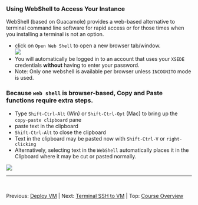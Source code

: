 ### Using WebShell to Access Your Instance
WebShell (based on Guacamole) provides a web-based alternative to terminal command line software for rapid access or for those times when you installing a terminal is not an option.

 * click on `Open Web Shell` to open a new browser tab/window.<br><img src="https://iujetstream.atlassian.net/wiki/download/thumbnails/141525076/Webshell_1.png?version=1&modificationDate=1510085431526&cacheVersion=1&api=v2&width=700&height=295">
 * You will automatically be logged in to an account that uses your `XSEDE` credentials **without** having to enter your password.
 * Note: Only one webshell is available per browser unless `INCOGNITO` mode is used.

 ### Because `web shell` is browser-based, Copy and Paste functions require extra steps.

 * Type `Shift-Ctrl-Alt` (Win) or `Shift-Ctrl-Opt` (Mac) to bring up the `copy-paste clipboard` pane
 * paste text in the clipboard
 * `Shift-Ctrl-Alt` to close the clipboard
 * Text in the clipboard may be pasted now with `Shift-Ctrl-V` or `right-clicking`
 * Alternatively, selecting text in the `WebShell` automatically places it in the Clipboard where it may be cut or pasted normally.<br>

 <img src="https://iujetstream.atlassian.net/wiki/download/thumbnails/141525076/Webshell_copy_paste.png?version=1&modificationDate=1510086328092&cacheVersion=1&api=v2&width=600&height=738">


<br>

---

<br>

Previous: [Deploy VM](vm_deploy.md) | Next: [Terminal SSH to VM](vm_terminal_ssh.md) | Top: [Course Overview](../../index.md)
